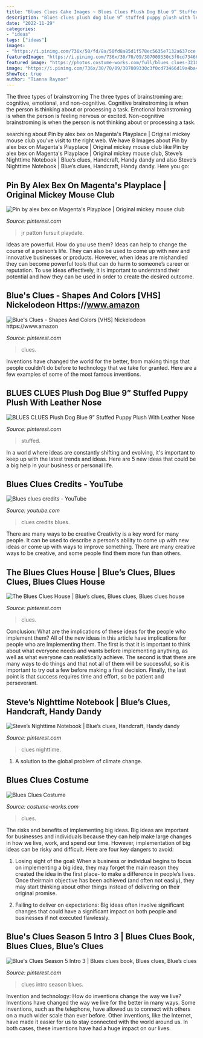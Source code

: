 ```yaml
---
title: "Blues Clues Cake Images ~ Blues Clues Plush Dog Blue 9” Stuffed Puppy Plush With Leather Nose"
description: "Blues clues plush dog blue 9” stuffed puppy plush with leather nose"
date: "2022-11-29"
categories:
- "ideas"
tags: ["ideas"]
images:
- "https://i.pinimg.com/736x/50/fd/8a/50fd8a85d1f578ec5635e7132a637cce.jpg"
featuredImage: "https://i.pinimg.com/736x/30/70/09/307009330c3f0cd73466d19a4ba42a61.jpg"
featured_image: "https://photos.costume-works.com/full/blues_clues-32106-1.jpg"
image: "https://i.pinimg.com/736x/30/70/09/307009330c3f0cd73466d19a4ba42a61.jpg"
ShowToc: true
author: "Tianna Raynor"
---
```



The three types of brainstroming
The three types of brainstroming are: cognitive, emotional, and non-cognitive. Cognitive brainstroming is when the person is thinking about or processing a task. Emotional brainstroming is when the person is feeling nervous or excited. Non-cognitive brainstroming is when the person is not thinking about or processing a task.

	

		
searching about Pin by alex bex on Magenta&#039;s Playplace | Original mickey mouse club you've visit to the right web. We have 8 Images about Pin by alex bex on Magenta&#039;s Playplace | Original mickey mouse club like Pin by alex bex on Magenta&#039;s Playplace | Original mickey mouse club, Steve’s Nighttime Notebook | Blue’s clues, Handcraft, Handy dandy and also Steve’s Nighttime Notebook | Blue’s clues, Handcraft, Handy dandy. Here you go:
		
    
## Pin By Alex Bex On Magenta&#039;s Playplace | Original Mickey Mouse Club

<img loading=lazy src="https://i.pinimg.com/736x/bf/55/59/bf55590cef410001be65e39ec37637e0.jpg" onerror="this.onerror=null;this.src='https://tse1.mm.bing.net/th?id=OIP.tCNeFF2m4QNGTss_qflgogHaNK&amp;pid=15.1';" alt="Pin by alex bex on Magenta&#039;s Playplace | Original mickey mouse club">

_Source: pinterest.com_

>jr patton fursuit playdate. 

	

Ideas are powerful. How do you use them?
Ideas can help to change the course of a person’s life. They can also be used to come up with new and innovative businesses or products. However, when ideas are mishandled they can become powerful tools that can do harm to someone’s career or reputation. To use ideas effectively, it is important to understand their potential and how they can be used in order to create the desired outcome.

    
## Blue&#039;s Clues - Shapes And Colors [VHS] Nickelodeon Https://www.amazon

<img loading=lazy src="https://i.pinimg.com/736x/98/8c/ea/988ceaddce60851984b464eaa33927fb--my-childhood-memories-blues-clues.jpg" onerror="this.onerror=null;this.src='https://tse3.mm.bing.net/th?id=OIP.TqrKvxMMlv2JtpGNyoWeEwAAAA&amp;pid=15.1';" alt="Blue&#039;s Clues - Shapes And Colors [VHS] Nickelodeon https://www.amazon">

_Source: pinterest.com_

>clues. 

	

Inventions have changed the world for the better, from making things that people couldn't do before to technology that we take for granted. Here are a few examples of some of the most famous inventions.

    
## BLUES CLUES Plush Dog Blue 9” Stuffed Puppy Plush With Leather Nose

<img loading=lazy src="https://i.pinimg.com/736x/de/01/93/de019351024897c6152fbca17775c63c.jpg" onerror="this.onerror=null;this.src='https://tse2.mm.bing.net/th?id=OIP.f2mpcqq7p4qiJIZKrBOSZQHaJ3&amp;pid=15.1';" alt="BLUES CLUES Plush Dog Blue 9” Stuffed Puppy Plush With Leather Nose">

_Source: pinterest.com_

>stuffed. 

	

In a world where ideas are constantly shifting and evolving, it's important to keep up with the latest trends and ideas. Here are 5 new ideas that could be a big help in your business or personal life.

    
## Blues Clues Credits - YouTube

<img loading=lazy src="https://i.ytimg.com/vi/rLcYZ1QHuhI/maxresdefault.jpg" onerror="this.onerror=null;this.src='https://tse3.mm.bing.net/th?id=OIP.AoaRKfReuu_uRrnXp2ZEKAHaEK&amp;pid=15.1';" alt="Blues clues credits - YouTube">

_Source: youtube.com_

>clues credits blues. 

	

There are many ways to be creative
Creativity is a key word for many people. It can be used to describe a person's ability to come up with new ideas or come up with ways to improve something. There are many creative ways to be creative, and some people find them more fun than others.

    
## The Blues Clues House | Blue’s Clues, Blues Clues, Blues Clues House

<img loading=lazy src="https://i.pinimg.com/736x/50/fd/8a/50fd8a85d1f578ec5635e7132a637cce.jpg" onerror="this.onerror=null;this.src='https://tse4.mm.bing.net/th?id=OIP.hF4XG35JE56wKN2Xdz62PQHaD-&amp;pid=15.1';" alt="The Blues Clues House | Blue’s clues, Blues clues, Blues clues house">

_Source: pinterest.com_

>clues. 

	

Conclusion: What are the implications of these ideas for the people who implement them?
All of the new ideas in this article have implications for people who are Implementing them. The first is that it is important to think about what everyone needs and wants before implementing anything, as well as what everyone can realistically achieve. The second is that there are many ways to do things and that not all of them will be successful, so it is important to try out a few before making a final decision. Finally, the last point is that success requires time and effort, so be patient and perseverant.

    
## Steve’s Nighttime Notebook | Blue’s Clues, Handcraft, Handy Dandy

<img loading=lazy src="https://i.pinimg.com/736x/fd/14/41/fd1441df7716dcaa12dedab240bb9f98.jpg" onerror="this.onerror=null;this.src='https://tse2.mm.bing.net/th?id=OIP.tRbfijBFMSORDLWpv8Ji9gHaFj&amp;pid=15.1';" alt="Steve’s Nighttime Notebook | Blue’s clues, Handcraft, Handy dandy">

_Source: pinterest.com_

>clues nighttime. 

	

1. A solution to the global problem of climate change.

    
## Blues Clues Costume

<img loading=lazy src="https://photos.costume-works.com/full/blues_clues-32106-1.jpg" onerror="this.onerror=null;this.src='https://tse1.mm.bing.net/th?id=OIP.yFx51g49_sRYaBYfT9nx3wHaKr&amp;pid=15.1';" alt="Blues Clues Costume">

_Source: costume-works.com_

>clues. 

	

The risks and benefits of implementing big ideas.
Big ideas are important for businesses and individuals because they can help make large changes in how we live, work, and spend our time. However, implementation of big ideas can be risky and difficult. Here are four key dangers to avoid:
1. Losing sight of the goal: When a business or individual begins to focus on implementing a big idea, they may forget the main reason they created the idea in the first place- to make a difference in people’s lives. Once theirmain objective has been achieved (and often not easily), they may start thinking about other things instead of delivering on their original promise.

2. Failing to deliver on expectations: Big ideas often involve significant changes that could have a significant impact on both people and businesses if not executed flawlessly.

    
## Blue&#039;s Clues Season 5 Intro 3 | Blues Clues Book, Blues Clues, Blue’s Clues

<img loading=lazy src="https://i.pinimg.com/736x/30/70/09/307009330c3f0cd73466d19a4ba42a61.jpg" onerror="this.onerror=null;this.src='https://tse2.mm.bing.net/th?id=OIP.k2PMSRDr4f055ogk3AJGIQHaEK&amp;pid=15.1';" alt="Blue&#039;s Clues Season 5 Intro 3 | Blues clues book, Blues clues, Blue’s clues">

_Source: pinterest.com_

>clues intro season blues. 

	

Invention and technology: How do inventions change the way we live?
Inventions have changed the way we live for the better in many ways. Some inventions, such as the telephone, have allowed us to connect with others on a much wider scale than ever before. Other inventions, like the Internet, have made it easier for us to stay connected with the world around us. In both cases, these inventions have had a huge impact on our lives.

